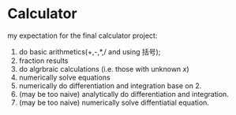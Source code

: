 # Calculator

my expectation for the final calculator project:

1. do basic arithmetics(+,-,*,/ and using 括号);
2. fraction results
3. do algrbraic calculations (i.e. those with unknown $x$)
4. numerically solve equations
5. numerically do differentiation and integration base on 2.
6. (may be too naive) analytically do differentiation and integration.
7. (may be too naive) numerically solve diffentiatial equation.
